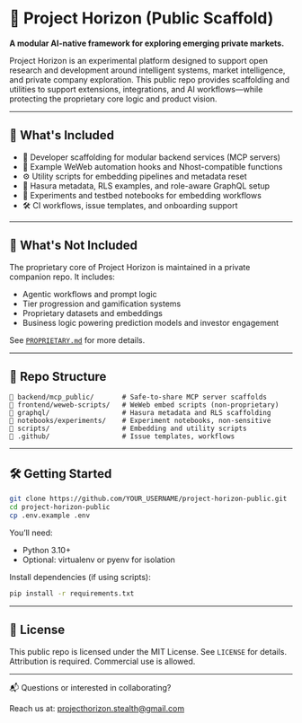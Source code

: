 # 🚀 Project Horizon (Public Scaffold)

**A modular AI-native framework for exploring emerging private markets.**

Project Horizon is an experimental platform designed to support open research and development around intelligent systems, market intelligence, and private company exploration. This public repo provides scaffolding and utilities to support extensions, integrations, and AI workflows—while protecting the proprietary core logic and product vision.

---

## 🧠 What's Included

* 🔧 Developer scaffolding for modular backend services (MCP servers)
* 🧱 Example WeWeb automation hooks and Nhost-compatible functions
* ⚙️ Utility scripts for embedding pipelines and metadata reset
* 📐 Hasura metadata, RLS examples, and role-aware GraphQL setup
* 📁 Experiments and testbed notebooks for embedding workflows
* 🛠 CI workflows, issue templates, and onboarding support

---

## 🔐 What's Not Included

The proprietary core of Project Horizon is maintained in a private companion repo. It includes:

* Agentic workflows and prompt logic
* Tier progression and gamification systems
* Proprietary datasets and embeddings
* Business logic powering prediction models and investor engagement

See [`PROPRIETARY.md`](./PROPRIETARY.md) for more details.

---

## 🧩 Repo Structure

```
📁 backend/mcp_public/       # Safe-to-share MCP server scaffolds
📁 frontend/weweb-scripts/   # WeWeb embed scripts (non-proprietary)
📁 graphql/                  # Hasura metadata and RLS scaffolding
📁 notebooks/experiments/    # Experiment notebooks, non-sensitive
📁 scripts/                  # Embedding and utility scripts
📁 .github/                  # Issue templates, workflows
```

---

## 🛠 Getting Started

```bash
git clone https://github.com/YOUR_USERNAME/project-horizon-public.git
cd project-horizon-public
cp .env.example .env
```

You’ll need:

* Python 3.10+
* Optional: virtualenv or pyenv for isolation

Install dependencies (if using scripts):

```bash
pip install -r requirements.txt
```

---

## 📜 License

This public repo is licensed under the MIT License. See `LICENSE` for details.
Attribution is required. Commercial use is allowed.

---

📬 Questions or interested in collaborating?

Reach us at: [projecthorizon.stealth@gmail.com](mailto:projecthorizon.stealth@gmail.com)